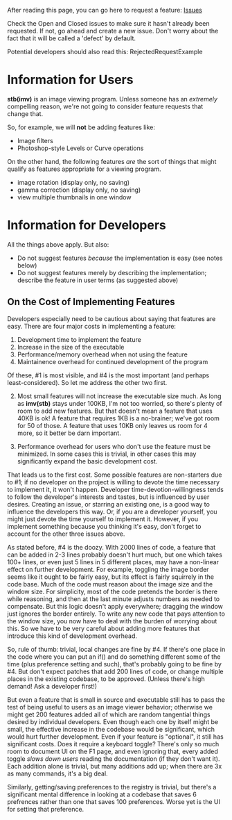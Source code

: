 After reading this page, you can go here to request a feature: [Issues](http://code.google.com/p/stb-imv/issues/list)

Check the Open and Closed issues to make sure it hasn't already been
requested. If not, go ahead and create a new issue. Don't worry about
the fact that it will be called a 'defect' by default.

Potential developers should also read this: RejectedRequestExample

# Information for Users #

**stb(imv)** is an image viewing program. Unless someone has an
_extremely_ compelling reason, we're not going to consider
feature requests that change that.

So, for example, we will **not** be adding features like:
  * Image filters
  * Photoshop-style Levels or Curve operations

On the other hand, the following features _are_ the sort of things
that might qualify as features appropriate for a viewing program.

  * image rotation (display only, no saving)
  * gamma correction (display only, no saving)
  * view multiple thumbnails in one window

# Information for Developers #

All the things above apply. But also:

  * Do not suggest features _because_ the implementation is easy (see notes below)
  * Do not suggest features merely by describing the implementation; describe the feature in user terms (as suggested above)

## On the Cost of Implementing Features ##

Developers especially need to be cautious about saying that features are easy. There are four major costs in implementing a feature:

  1. Development time to implement the feature
  1. Increase in the size of the executable
  1. Performance/memory overhead when not using the feature
  1. Maintainence overhead for continued development of the program

Of these, #1 is most visible, and #4 is the most important (and perhaps least-considered). So let me address the other two first.

2. Most small features will not increase the executable size much. As long as **imv(stb)** stays under 100KB, I'm not too worried, so there's plenty of room to add new features. But that doesn't mean a feature that uses 40KB is ok! A feature that requires 1KB is a no-brainer; we've got room for 50 of those. A feature that uses 10KB only leaves us room for 4 more, so it better be darn important.

3. Performance overhead for users who don't use the feature must be minimized. In some cases this is trivial, in other cases this may significantly expand the basic development cost.

That leads us to the first cost. Some possible features are non-starters due to #1; if no developer on the project is willing to devote the time necessary to implement it, it won't happen. Developer time-devotion-willingness tends to follow the developer's interests and tastes, but is influenced by user desires. Creating an issue, or starring an existing one, is a good way to influence the developers this way. Or, if you are a developer yourself, you might just devote the time yourself to implement it. However, if you implement something because you thinking it's easy, don't forget to account for the other three issues above.

As stated before, #4 is the doozy. With 2000 lines of code, a feature that can be added in 2-3 lines probably doesn't hurt much, but one which takes 100+ lines, or even just 5 lines in 5 different places, may have a non-linear effect on further development. For example, toggling the image border seems like it ought to be fairly easy, but its effect is fairly squirrely in the code base. Much of the code must reason about the image size and the window size. For simplicity, most of the code pretends the border is there while reasoning, and then at the last minute adjusts numbers as needed to compensate. But this logic doesn't apply everywhere; dragging the window just ignores the border entirely. To write any new code that pays attention to the window size, you now have to deal with the burden of worrying about this. So we have to be very careful about adding more features that introduce this kind of development overhead.

So, rule of thumb: trivial, local changes are fine by #4. If there's one place in the code where you can put an if() and do something different some of the time (plus preference setting and such), that's probably going to be fine by #4. But don't expect patches that add 200 lines of code, or change multiple places in the existing codebase, to be approved. (Unless there's high demand! Ask a developer first!)

But even a feature that is small in source and executable still has to pass the test of being useful to users as an image viewer behavior; otherwise we might get 200 features added all of which are random tangential things desired by individual developers. Even though each one by itself might be small, the effective increase in the codebase would be significant, which would hurt further development. Even if your feature is "optional", it still has significant costs. Does it require a keyboard toggle? There's only so much room to document UI on the F1 page, and even ignoring that, every added toggle _slows down users_ reading the documentation (if they don't want it). Each addition alone is trivial, but many additions add up; when there are 3x as many commands, it's a big deal.

Similarly, getting/saving preferences to the registry is trivial, but there's a significant mental difference in looking at a codebase that saves 6 prefrences rather than one that saves 100 preferences. Worse yet is the UI for setting that preference.